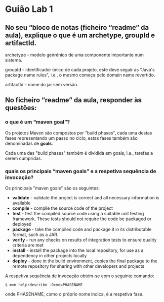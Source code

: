 # Guião Lab 1

## No seu “bloco de notas (ficheiro “readme” da aula), explique o que é um archetype, groupId e artifactId.

archetype - modelo genrénico de uma componente importante num sistema.

groupId - identificador único de cada projeto, este deve seguir as "Java's package name rules", i.e., o mesmo começa pelo domain name revertido.

artifactId - nome do jar sem versão.

## No ficheiro “readme” da aula, responder às questões:

### o que é um “maven goal”?

Os projetos Maven são compostos por "build phases", cada uma destas fases representando um passo no ciclo, estas fases também são denominadas de **goals**.

Cada uma das "build phases" também é dividida em goals, i.e., tarefas a serem cumpridas.

### quais os principais “maven goals” e a respetiva sequência de invocação?
Os principais "maven goals" são os seguintes:
* **validate** - validate the project is correct and all necessary information is available
* **compile** - compile the source code of the project
* **test** - test the compiled source code using a suitable unit testing framework. These tests should not require the code be packaged or deployed
* **package** - take the compiled code and package it in its distributable format, such as a JAR.
* **verify** - run any checks on results of integration tests to ensure quality criteria are met
* **install** - install the package into the local repository, for use as a dependency in other projects locally
* **deploy** - done in the build environment, copies the final package to the remote repository for sharing with other developers and projects

A respetiva sequência de invocação obtém-se com o seguinte comando:

```
$ mvn help:describe -Dcmd=PHASENAME 
```
onde PHASENAME, como o próprio nome indica, é a respetiva fase.

